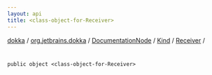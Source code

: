 ```yaml
---
layout: api
title: <class-object-for-Receiver>
---
```

[dokka](../../../../index.html) / [org.jetbrains.dokka](../../../index.html) / [DocumentationNode](../../index.html) / [Kind](../index.html) / [Receiver](index.html) / [<class-object-for-Receiver>](_class-object-for-Receiver_.html)


# <class-object-for-Receiver>


```
public object <class-object-for-Receiver>
```
